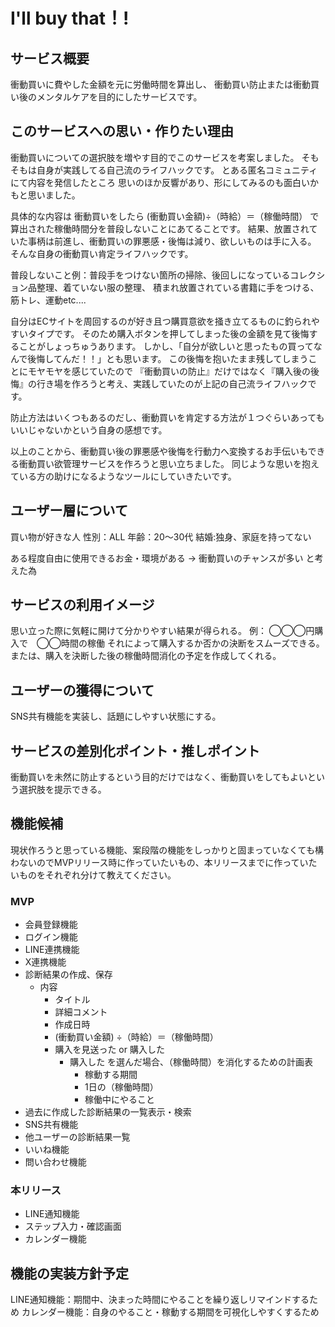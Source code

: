 # I'll buy that！!

## サービス概要
衝動買いに費やした金額を元に労働時間を算出し、
衝動買い防止または衝動買い後のメンタルケアを目的にしたサービスです。

## このサービスへの思い・作りたい理由
衝動買いについての選択肢を増やす目的でこのサービスを考案しました。
そもそもは自身が実践してる自己流のライフハックです。
とある匿名コミュニティにて内容を発信したところ
思いのほか反響があり、形にしてみるのも面白いかもと思いました。

具体的な内容は
衝動買いをしたら
(衝動買い金額)÷（時給）＝（稼働時間）
で算出された稼働時間分を普段しないことにあてることです。
結果、放置されていた事柄は前進し、衝動買いの罪悪感・後悔は減り、欲しいものは手に入る。
そんな自身の衝動買い肯定ライフハックです。

普段しないこと例：普段手をつけない箇所の掃除、後回しになっているコレクション品整理、着ていない服の整理、
積まれ放置されている書籍に手をつける、筋トレ、運動etc....

自分はECサイトを周回するのが好き且つ購買意欲を掻き立てるものに釣られやすいタイプです。
そのため購入ボタンを押してしまった後の金額を見て後悔することがしょっちゅうあります。
しかし、「自分が欲しいと思ったもの買ってなんで後悔してんだ！！」とも思います。
この後悔を抱いたまま残してしまうことにモヤモヤを感じていたので
『衝動買いの防止』だけではなく『購入後の後悔』の行き場を作ろうと考え、実践していたのが上記の自己流ライフハックです。

防止方法はいくつもあるのだし、衝動買いを肯定する方法が１つぐらいあってもいいじゃないかという自身の感想です。

以上のことから、衝動買い後の罪悪感や後悔を行動力へ変換するお手伝いもできる衝動買い欲管理サービスを作ろうと思い立ちました。
同じような思いを抱えている方の助けになるようなツールにしていきたいです。

## ユーザー層について
買い物が好きな人
性別：ALL
年齢：20〜30代
結婚:独身、家庭を持ってない

ある程度自由に使用できるお金・環境がある → 衝動買いのチャンスが多い
と考えた為

## サービスの利用イメージ
思い立った際に気軽に開けて分かりやすい結果が得られる。
例：  ◯◯◯円購入で　◯◯時間の稼働
それによって購入するか否かの決断をスムーズできる。
または、購入を決断した後の稼働時間消化の予定を作成してくれる。


## ユーザーの獲得について
SNS共有機能を実装し、話題にしやすい状態にする。


## サービスの差別化ポイント・推しポイント
衝動買いを未然に防止するという目的だけではなく、衝動買いをしてもよいという選択肢を提示できる。

## 機能候補
現状作ろうと思っている機能、案段階の機能をしっかりと固まっていなくても構わないのでMVPリリース時に作っていたいもの、本リリースまでに作っていたいものをそれぞれ分けて教えてください。

### MVP
- 会員登録機能
- ログイン機能
- LINE連携機能
- X連携機能
- 診断結果の作成、保存
  - 内容
    - タイトル
    - 詳細コメント
    - 作成日時
    - (衝動買い金額) ÷（時給）＝（稼働時間）
    - 購入を見送った or 購入した
      - 購入した を選んだ場合、（稼働時間）を消化するための計画表
        - 稼動する期間
        - 1日の（稼働時間）
        - 稼働中にやること
- 過去に作成した診断結果の一覧表示・検索
- SNS共有機能
- 他ユーザーの診断結果一覧
- いいね機能
- 問い合わせ機能

### 本リリース
- LINE通知機能
- ステップ入力・確認画面
- カレンダー機能

## 機能の実装方針予定
LINE通知機能：期間中、決まった時間にやることを繰り返しリマインドするため
カレンダー機能：自身のやること・稼動する期間を可視化しやすくするため